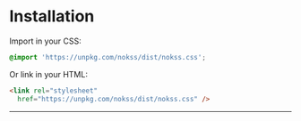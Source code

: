 # Installation

Import in your CSS:

```css
@import 'https://unpkg.com/nokss/dist/nokss.css';
```

Or link in your HTML:

```html
<link rel="stylesheet"
  href="https://unpkg.com/nokss/dist/nokss.css" />
```

<hr class="page-break" />